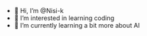 - 👋 Hi, I’m @Nisi-k
- 👀 I’m interested in learning coding
- 🌱 I’m currently learning a bit more about AI


<!---
Nisi-k/Nisi-k is a ✨ special ✨ repository because its `README.md` (this file) appears on your GitHub profile.
You can click the Preview link to take a look at your changes.
--->
